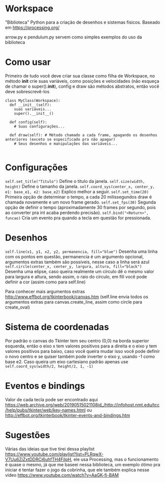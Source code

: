 # Workspace
"Biblioteca" Python para a criação de desenhos e sistemas físicos.
Baseado em https://processing.org/

arrow.py e pendulum.py servem como simples exemplos do uso da biblioteca

# Como usar

Primeiro de tudo você deve criar sua classe como filha de Workspace, no método __init__ crie suas variáveis, como posições e velocidades (não esqueça de chamar o super().__init__), config e draw são métodos abstratos, então você deve sobrescrevê-los
``` 
class MyClass(Workspace):
  def __init__(self):
    suas variáveis...
    super().__init__()
    
  def config(self):
    # Suas configurações...
    
  def draw(self): # Método chamado a cada frame, apagando os desenhos anteriores (exceto se especificado pra não apagar)
    # Seus desenhos e manipulações das variáveis...
    
```

# Configurações

```self.set_title("Titulo")``` Define o titulo da janela.
```self.size(width, height)``` Define o tamanho da janela.
```self.coord_sys(center_x, center_y, e1: base_e1, e2: base_e2)``` Explico melhor a seguir.
```self.set_time(20)``` Primeira opção de determinar o tempo, a cada 20 milissegundos draw é chamada novamente e um novo frame gerado.
```self.set_fps(30)``` Segunda opção de definir o tempo (aproximadamente 30 frames por segundo, pois ao converter pra int acaba perdendo precisão).
```self.bind("<Return>", funcao)``` Cria um evento pra quando a tecla em questão for pressionada.
    
    
# Desenhos

```self.line(x1, y1, x2, y2, permanencia, fill="blue")``` Desenha uma linha com os pontos em questão, permanencia é um argumento opcional, argumentos extras também são possíveis, nesse caso a linha será azul
```self.circle(center_x, center_y, largura, altura, fill="black")``` Desenha uma elipse, caso queira realmente um círculo dê o mesmo valor para largura e altura, sendo assim, o raio do círculo, em fill você pode definir a cor (assim como para self.line)

Para conhecer mais argumentos extras http://www.effbot.org/tkinterbook/canvas.htm (self.line envia todos os argumentos extras para canvas.create_line, assim como circle para create_oval)

# Sistema de coordenadas

Por padrão o canvas do Tkinter tem seu centro (0,0) na borda superior esquerda, então o eixo x tem valores positivos para a direita e o eixo y tem valores positivos para baixo, caso você queira mudar isso você pode definir o novo centro e se quiser também pode inverter o eixo y, usando -1 como base e2. Caso queira um eixo cartesiano padrão apenas use ```self.coord_sys(width/2, height/2, 1, -1)```

# Eventos e bindings

Valor de cada tecla pode ser encontrado aqui https://web.archive.org/web/20190515021108id_/http://infohost.nmt.edu/tcc/help/pubs/tkinter/web/key-names.html ou http://effbot.org/tkinterbook/tkinter-events-and-bindings.htm

# Sugestões

Várias das ideias que tive tirei dessa playlist https://www.youtube.com/playlist?list=PLRqwX-V7Uu6ZiZxtDDRCi6uhfTH4FilpH, ele usa Processing, mas o funcionamento é quase o mesmo, já que me baseei nessa biblioteca, um exemplo ótimo pra iniciar é tentar fazer o jogo da cobrinha, que ele também explica nesse vídeo https://www.youtube.com/watch?v=AaGK-fj-BAM
